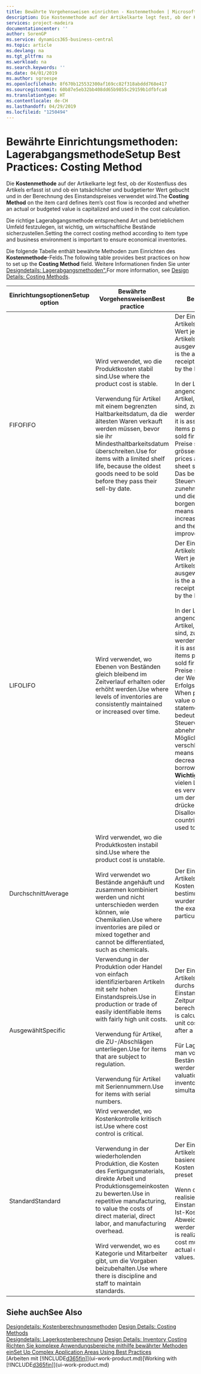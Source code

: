 ```yaml
---
title: Bewährte Vorgehensweisen einrichten - Kostenmethoden | Microsoft Docs
description: Die Kostenmethode auf der Artikelkarte legt fest, ob der Kostenfluss des Artikels erfasst ist und ob ein tatsächlicher und budgetierter Wert gebucht und in der Berechnung des Einstandspreises verwendet wird.
services: project-madeira
documentationcenter: ''
author: SorenGP
ms.service: dynamics365-business-central
ms.topic: article
ms.devlang: na
ms.tgt_pltfrm: na
ms.workload: na
ms.search.keywords: ''
ms.date: 04/01/2019
ms.author: sgroespe
ms.openlocfilehash: 8f670b125532300af169cc82f318abddd768e417
ms.sourcegitcommit: 60b87e5eb32bb408dd65b9855c29159b1dfbfca8
ms.translationtype: HT
ms.contentlocale: de-CH
ms.lasthandoff: 04/29/2019
ms.locfileid: "1250494"
---
```

# <a name="setup-best-practices-costing-method"></a><span data-ttu-id="3b72e-103">Bewährte Einrichtungsmethoden: Lagerabgangsmethode</span><span class="sxs-lookup"><span data-stu-id="3b72e-103">Setup Best Practices: Costing Method</span></span>
<span data-ttu-id="3b72e-104">Die **Kostenmethode** auf der Artikelkarte legt fest, ob der Kostenfluss des Artikels erfasst ist und ob ein tatsächlicher und budgetierter Wert gebucht und in der Berechnung des Einstandspreises verwendet wird.</span><span class="sxs-lookup"><span data-stu-id="3b72e-104">The **Costing Method** on the item card defines item’s cost flow is recorded and whether an actual or budgeted value is capitalized and used in the cost calculation.</span></span>  

 <span data-ttu-id="3b72e-105">Die richtige Lagerabgangsmethode entsprechend Art und betrieblichem Umfeld festzulegen, ist wichtig, um wirtschaftliche Bestände sicherzustellen.</span><span class="sxs-lookup"><span data-stu-id="3b72e-105">Setting the correct costing method according to item type and business environment is important to ensure economical inventories.</span></span>  

 <span data-ttu-id="3b72e-106">Die folgende Tabelle enthält bewährte Methoden zum Einrichten des **Kostenmethode**-Felds.</span><span class="sxs-lookup"><span data-stu-id="3b72e-106">The following table provides best practices on how to set up the **Costing Method** field.</span></span> <span data-ttu-id="3b72e-107">Weitere Informationen finden Sie unter [Designdetails: Lagerabgangsmethoden".](design-details-costing-methods.md)</span><span class="sxs-lookup"><span data-stu-id="3b72e-107">For more information, see [Design Details: Costing Methods](design-details-costing-methods.md).</span></span>  

|<span data-ttu-id="3b72e-108">Einrichtungsoptionen</span><span class="sxs-lookup"><span data-stu-id="3b72e-108">Setup option</span></span>|<span data-ttu-id="3b72e-109">Bewährte Vorgehensweisen</span><span class="sxs-lookup"><span data-stu-id="3b72e-109">Best practice</span></span>|<span data-ttu-id="3b72e-110">Bemerkung</span><span class="sxs-lookup"><span data-stu-id="3b72e-110">Comment</span></span>|  
|------------------|-------------------|-------------|  
|<span data-ttu-id="3b72e-111">FIFO</span><span class="sxs-lookup"><span data-stu-id="3b72e-111">FIFO</span></span>|<span data-ttu-id="3b72e-112">Wird verwendet, wo die Produktkosten stabil sind.</span><span class="sxs-lookup"><span data-stu-id="3b72e-112">Use where the product cost is stable.</span></span><br /><br /> <span data-ttu-id="3b72e-113">Verwendung für Artikel mit einem begrenzten Haltbarkeitsdatum, da die ältesten Waren verkauft werden müssen, bevor sie ihr Mindesthaltbarkeitsdatum überschreiten.</span><span class="sxs-lookup"><span data-stu-id="3b72e-113">Use for items with a limited shelf life, because the oldest goods need to be sold before they pass their sell-by date.</span></span>|<span data-ttu-id="3b72e-114">Der Einstandspreis eines Artikels ist der tatsächliche Wert jedes Eingangs des Artikels, nach der FIFO-Regel ausgewählt.</span><span class="sxs-lookup"><span data-stu-id="3b72e-114">An item’s unit cost is the actual value of any receipt of the item, selected by the FIFO rule.</span></span><br /><br /> <span data-ttu-id="3b72e-115">In der Lagerbewertung wird angenommen, dass die ersten Artikel, die im Lager platziert sind, zuerst verkauft werden.</span><span class="sxs-lookup"><span data-stu-id="3b72e-115">In inventory valuation, it is assumed that the first items placed in inventory are sold first.</span></span> <span data-ttu-id="3b72e-116">**Hinweis:**  Wenn Preise steigen, zeigt die Bilanz grösseren Wert.</span><span class="sxs-lookup"><span data-stu-id="3b72e-116">**Note:**  When prices are rising, the balance sheet shows greater value.</span></span> <span data-ttu-id="3b72e-117">Das bedeutet, dass Steuerverbindlichkeiten zunehmen, aber die Bonität und die Möglichkeit, Kasse zu borgen verbessert sich.</span><span class="sxs-lookup"><span data-stu-id="3b72e-117">This means that tax liabilities increase, but credit scores and the ability to borrow cash improve.</span></span>|  
|<span data-ttu-id="3b72e-118">LIFO</span><span class="sxs-lookup"><span data-stu-id="3b72e-118">LIFO</span></span>|<span data-ttu-id="3b72e-119">Wird verwendet, wo Ebenen von Beständen gleich bleibend im Zeitverlauf erhalten oder erhöht werden.</span><span class="sxs-lookup"><span data-stu-id="3b72e-119">Use where levels of inventories are consistently maintained or increased over time.</span></span>|<span data-ttu-id="3b72e-120">Der Einstandspreis eines Artikels ist der tatsächliche Wert jedes Eingangs des Artikels, nach der LIFO-Regel ausgewählt.</span><span class="sxs-lookup"><span data-stu-id="3b72e-120">An item’s unit cost is the actual value of any receipt of the item, selected by the LIFO rule.</span></span><br /><br /> <span data-ttu-id="3b72e-121">In der Lagerbewertung wird angenommen, dass die letzten Artikel, die im Lager platziert sind, zuerst verkauft werden.</span><span class="sxs-lookup"><span data-stu-id="3b72e-121">In inventory valuation, it is assumed that the last items placed in inventory are sold first.</span></span> <span data-ttu-id="3b72e-122">**Hinweis:** Wenn Preise steigen, reduziert sich der Wert in den Erfolgsrechnungskonten.</span><span class="sxs-lookup"><span data-stu-id="3b72e-122">**Note:**  When prices are rising, the value on the income statement decreases.</span></span> <span data-ttu-id="3b72e-123">Das bedeutet, dass Steuerverbindlichkeiten abnehmen, aber die Möglichkeit, Kasse zu borgen verschlechtert sich.</span><span class="sxs-lookup"><span data-stu-id="3b72e-123">This means that tax liabilities decrease, but the ability to borrow cash deteriorates.</span></span> <span data-ttu-id="3b72e-124">**Wichtig:** Nicht zugelassen in vielen Ländern/Regionen, da es verwendet werden kann, um den Deckungsbeitrag zu drücken.</span><span class="sxs-lookup"><span data-stu-id="3b72e-124">**Important:**  Disallowed in many countries/regions, as it can be used to depress profit.</span></span>|  
|<span data-ttu-id="3b72e-125">Durchschnitt</span><span class="sxs-lookup"><span data-stu-id="3b72e-125">Average</span></span>|<span data-ttu-id="3b72e-126">Wird verwendet, wo die Produktkosten instabil sind.</span><span class="sxs-lookup"><span data-stu-id="3b72e-126">Use where the product cost is unstable.</span></span><br /><br /> <span data-ttu-id="3b72e-127">Wird verwendet wo Bestände angehäuft und zusammen kombiniert werden und nicht unterschieden werden können, wie Chemikalien.</span><span class="sxs-lookup"><span data-stu-id="3b72e-127">Use where inventories are piled or mixed together and cannot be differentiated, such as chemicals.</span></span>|<span data-ttu-id="3b72e-128">Der Einstandspreis eines Artikels sind die exakten Kosten, an denen die bestimmte Einheit empfangen wurden.</span><span class="sxs-lookup"><span data-stu-id="3b72e-128">An item’s unit cost is the exact cost at which the particular unit was received.</span></span>|  
|<span data-ttu-id="3b72e-129">Ausgewählt</span><span class="sxs-lookup"><span data-stu-id="3b72e-129">Specific</span></span>|<span data-ttu-id="3b72e-130">Verwendung in der Produktion oder Handel von einfach identifizierbaren Artikeln mit sehr hohen Einstandspreis.</span><span class="sxs-lookup"><span data-stu-id="3b72e-130">Use in production or trade of easily identifiable items with fairly high unit costs.</span></span><br /><br /> <span data-ttu-id="3b72e-131">Verwendung für Artikel, die ZU-/Abschlägen unterliegen.</span><span class="sxs-lookup"><span data-stu-id="3b72e-131">Use for items that are subject to regulation.</span></span><br /><br /> <span data-ttu-id="3b72e-132">Verwendung für Artikel mit Seriennummern.</span><span class="sxs-lookup"><span data-stu-id="3b72e-132">Use for items with serial numbers.</span></span>|<span data-ttu-id="3b72e-133">Der Einstandspreis eines Artikels wird, wie der durchschnittliche Einstandspreis, an jedem Zeitpunkt nach einem Kauf berechnet.</span><span class="sxs-lookup"><span data-stu-id="3b72e-133">An item’s unit cost is calculated as the average unit cost at each point in time after a purchase.</span></span><br /><br /> <span data-ttu-id="3b72e-134">Für Lagerbewertung setzt man voraus, dass alle Bestände gleichzeitig verkauft werden.</span><span class="sxs-lookup"><span data-stu-id="3b72e-134">For inventory valuation, it is assumes that all inventories are sold simultaneously.</span></span>|  
|<span data-ttu-id="3b72e-135">Standard</span><span class="sxs-lookup"><span data-stu-id="3b72e-135">Standard</span></span>|<span data-ttu-id="3b72e-136">Wird verwendet, wo Kostenkontrolle kritisch ist.</span><span class="sxs-lookup"><span data-stu-id="3b72e-136">Use where cost control is critical.</span></span><br /><br /> <span data-ttu-id="3b72e-137">Verwendung in der wiederholenden Produktion, die Kosten des Fertigungsmaterials, direkte Arbeit und Produktionsgemeinkosten zu bewerten.</span><span class="sxs-lookup"><span data-stu-id="3b72e-137">Use in repetitive manufacturing, to value the costs of direct material, direct labor, and manufacturing overhead.</span></span><br /><br /> <span data-ttu-id="3b72e-138">Wird verwendet, wo es Kategorie und Mitarbeiter gibt, um die Vorgaben beizubehalten.</span><span class="sxs-lookup"><span data-stu-id="3b72e-138">Use where there is discipline and staff to maintain standards.</span></span>|<span data-ttu-id="3b72e-139">Der Einstandspreis eines Artikels ist voreingestellt basierend auf vorkalkulierten Kosten.</span><span class="sxs-lookup"><span data-stu-id="3b72e-139">An item’s unit cost is preset based on estimated.</span></span><br /><br /> <span data-ttu-id="3b72e-140">Wenn die Ist-Kosten später realisiert werden, muss der Einstandspreis (fest) auf die Ist-Kosten durch Abweichungswerte reguliert werden.</span><span class="sxs-lookup"><span data-stu-id="3b72e-140">When the actual cost is realized later, the standard cost must be adjusted to the actual cost through variance values.</span></span>|  

## <a name="see-also"></a><span data-ttu-id="3b72e-141">Siehe auch</span><span class="sxs-lookup"><span data-stu-id="3b72e-141">See Also</span></span>  
 <span data-ttu-id="3b72e-142">[Designdetails: Kostenberechnungsmethoden](design-details-costing-methods.md) </span><span class="sxs-lookup"><span data-stu-id="3b72e-142">[Design Details: Costing Methods](design-details-costing-methods.md) </span></span>  
 <span data-ttu-id="3b72e-143">[Designdetails: Lagerkostenberechnung](design-details-inventory-costing.md) </span><span class="sxs-lookup"><span data-stu-id="3b72e-143">[Design Details: Inventory Costing](design-details-inventory-costing.md) </span></span>  
 [<span data-ttu-id="3b72e-144">Richten Sie komplexe Anwendungsbereiche mithilfe bewährter Methoden ein</span><span class="sxs-lookup"><span data-stu-id="3b72e-144">Set Up Complex Application Areas Using Best Practices</span></span>](set-up-complex-application-areas-using-best-practices.md)  
 <span data-ttu-id="3b72e-145">[Arbeiten mit [!INCLUDE[d365fin](includes/d365fin_md.md)]](ui-work-product.md)</span><span class="sxs-lookup"><span data-stu-id="3b72e-145">[Working with [!INCLUDE[d365fin](includes/d365fin_md.md)]](ui-work-product.md)</span></span>
